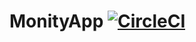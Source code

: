 # MonityApp [![CircleCI](https://circleci.com/gh/RedSkiesReaperr/MonityApp/tree/master.svg?style=svg&circle-token=5172725a6f0872731b1779e6807dad0811ff33f1)](https://circleci.com/gh/RedSkiesReaperr/MonityApp/tree/master)